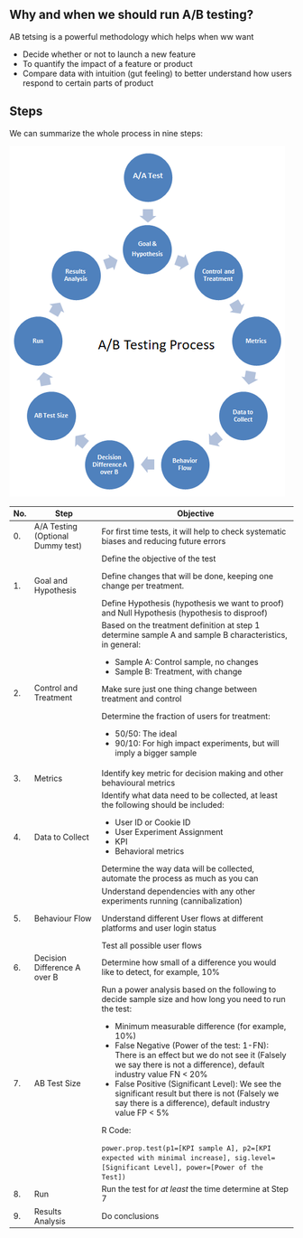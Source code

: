 ## Why and when we should run A/B testing?
AB tetsing is a powerful methodology which helps when ww want
- Decide whether or not to launch a new feature
- To quantify the impact of a feature or product
- Compare data with intuition (gut feeling) to better understand how users respond to certain parts of product

## Steps
We can summarize the whole process in nine steps:

![alt text](https://github.com/DeliaDelAguila/Catalog/blob/master/Images/AB%20testing%20flow%20v2.PNG "AB Testing Flow")


|No.|Step|Objective|
|---|----|---------|
|0.|A/A Testing (Optional Dummy test)|For first time tests, it will help to check systematic biases and reducing future errors|
|1.|Goal and Hypothesis| Define the objective of the test <ul></ul> Define changes that will be done, keeping one change per treatment.<ul></ul> Define Hypothesis (hypothesis we want to proof) and Null Hypothesis (hypothesis to disproof)|
|2.|Control and Treatment|Based on the treatment definition at step 1 determine sample A and sample B characteristics, in general:<ul><li>Sample A: Control sample, no changes</li> <li>Sample B: Treatment, with change</li></ul> <ul></ul> Make sure just one thing change between treatment and control<ul></ul>Determine the fraction of users for treatment: <ul><li>50/50: The ideal</li> <li>90/10: For high impact experiments, but will imply a bigger sample</li>|
|3.|Metrics|Identify key metric for decision making and other behavioural metrics|
|4.|Data to Collect|Identify what data need to be collected, at least the following should be included: <ul><li>User ID or Cookie ID </li> <li>User Experiment Assignment </li> <li>KPI </li> <li>Behavioral metrics </li></ul> Determine the way data will be collected, automate the process as much as you can|
|5.|Behaviour Flow|Understand dependencies with any other experiments running (cannibalization) <ul></ul>Understand different User flows at different platforms and user login status <ul></ul>Test all possible user flows|
|6.|Decision Difference A over B|Determine how small of a difference you would like to detect, for example, 10%|
|7.|AB Test Size|Run a power analysis based on the following to decide sample size and how long you need to run the test: <ul><li>Minimum measurable difference (for example, 10%) </li> <li>False Negative (Power of the test: 1-FN): There is an effect but we do not see it (Falsely we say there is not a difference), default industry value FN < 20% </li> <li>False Positive (Significant Level): We see the significant result but there is not (Falsely we say there is a difference), default industry value FP < 5% </li></ul> R Code:<ul></ul> ```power.prop.test(p1=[KPI sample A], p2=[KPI expected with minimal increase], sig.level=[Significant Level], power=[Power of the Test]) ```|
|8.|Run|Run the test for *at least* the time determine at Step 7|
|9.|Results Analysis|Do conclusions |

